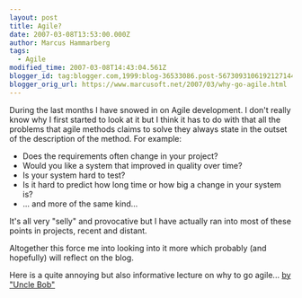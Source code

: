 ```yaml
---
layout: post
title: Agile?
date: 2007-03-08T13:53:00.000Z
author: Marcus Hammarberg
tags:
  - Agile
modified_time: 2007-03-08T14:43:04.561Z
blogger_id: tag:blogger.com,1999:blog-36533086.post-5673093106192127144
blogger_orig_url: https://www.marcusoft.net/2007/03/why-go-agile.html
---
```


During the last months I have snowed in on Agile development. I don't
really know why I first started to look at it but I think it has to do
with that all the problems that agile methods claims to solve they
always state in the outset of the description of the method. For
example:

- Does the requirements often change in your project?
- Would you like a system that improved in quality over time?
- Is your system hard to test?
- Is it hard to predict how long time or how big a change in your
  system is?
- ... and more of the same kind...

It's all very "selly" and provocative but I have actually ran into most
of these points in projects, recent and distant.

Altogether this force me into looking into it more which probably (and
hopefully) will reflect on the blog.

Here is a quite annoying but also informative lecture on why to go
agile... [by "Uncle
Bob"](http://www.infoq.com/presentations/principles-agile-oo-design)
